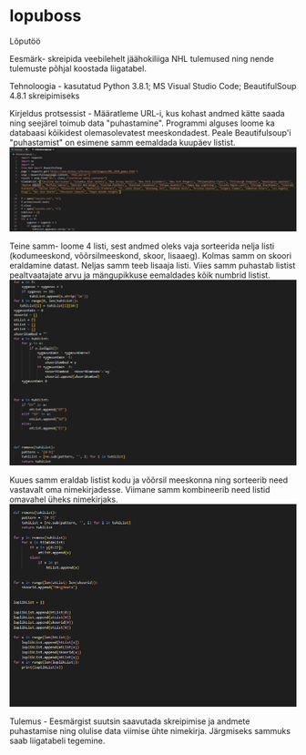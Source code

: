 # lopuboss
Lõputöö

Eesmärk- skreipida veebilehelt jäähokiliiga NHL tulemused ning nende tulemuste põhjal koostada liigatabel.

Tehnoloogia - kasutatud Python 3.8.1; MS Visual Studio Code; BeautifulSoup 4.8.1 skreipimiseks

Kirjeldus protsessist - Määratleme URL-i, kus kohast andmed kätte saada ning seejärel toimub data "puhastamine". Programmi alguses loome ka databaasi kõikidest olemasolevatest meeskondadest. Peale Beautifulsoup'i "puhastamist" on esimene samm eemaldada kuupäev listist.
![Koodirida](/assets/capture1.PNG)

Teine samm- loome 4 listi, sest andmed oleks vaja sorteerida nelja listi (kodumeeskond, võõrsilmeeskond, skoor, lisaaeg). Kolmas samm on skoori eraldamine datast. Neljas samm teeb lisaaja listi. Viies samm puhastab listist pealtvaatajate arvu ja mängupikkuse eemaldades kõik numbrid listist. 
![Koodirida](/assets/capture2.PNG)

Kuues samm eraldab listist kodu ja võõrsil meeskonna ning sorteerib need vastavalt oma nimekirjadesse. Viimane samm kombineerib need listid omavahel üheks nimekirjaks. 
![Koodirida](/assets/capture3.PNG)


Tulemus - Eesmärgist suutsin saavutada skreipimise ja andmete puhastamise ning olulise data viimise ühte nimekirja. Järgmiseks sammuks saab liigatabeli tegemine.

